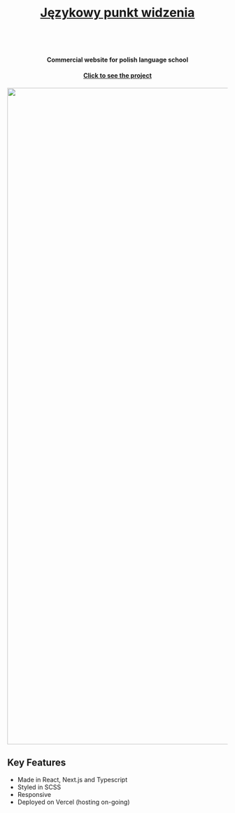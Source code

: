 <h1 align="center">
  <br>
  <a href="www.jpw-kursy.pl" target="_blank"><p>Językowy punkt widzenia</p></a>

  <br>
</h1>


<h4 align="center">Commercial website for polish language school</h4>
<h4 align="center"> <a href="www.jpw-kursy.pl" target="_blank">Click to see the project</a> </h4>

<h4 align="center">
  <img src="https://github.com/NNikiforuk/Jezykowy-punkt-widzenia/assets/104830490/b2800568-248f-4e16-a054-a40337ac6987" width="1500"/>
</h4>

## Key Features

* Made in React, Next.js and Typescript
* Styled in SCSS
* Responsive
* Deployed on Vercel (hosting on-going)
